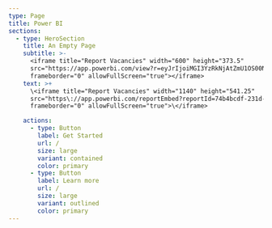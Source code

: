 ```yaml
---
type: Page
title: Power BI
sections:
  - type: HeroSection
    title: An Empty Page
    subtitle: >-
      <iframe title="Report Vacancies" width="600" height="373.5"
      src="https://app.powerbi.com/view?r=eyJrIjoiMGI3YzRkNjAtZmU1OS00NDBlLWExMmYtOTYwNjBkYWUyMWY1IiwidCI6ImE4OTFkZGE4LTc1YWYtNDgyMy1iYjk3LTU3YTkwMGYwYTZiNCJ9"
      frameborder="0" allowFullScreen="true"></iframe>
    text: >+
      \<iframe title="Report Vacancies" width="1140" height="541.25"
      src="https\://app.powerbi.com/reportEmbed?reportId=74b4bcdf-231d-4c8d-9d0f-d2dc507a7fbf\&autoAuth=true\&embeddedDemo=true"
      frameborder="0" allowFullScreen="true">\</iframe>

    actions:
      - type: Button
        label: Get Started
        url: /
        size: large
        variant: contained
        color: primary
      - type: Button
        label: Learn more
        url: /
        size: large
        variant: outlined
        color: primary
---
```

